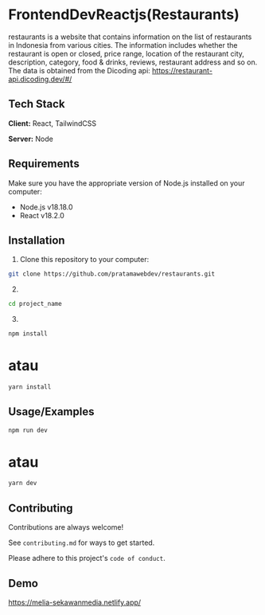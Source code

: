 
# FrontendDevReactjs(Restaurants)

restaurants is a website that contains information on the list of restaurants in Indonesia from various cities. The information includes whether the restaurant is open or closed, price range, location of the restaurant city, description, category, food & drinks, reviews, restaurant address and so on. The data is obtained from the Dicoding api: https://restaurant-api.dicoding.dev/#/


## Tech Stack

**Client:** React, TailwindCSS

**Server:** Node


## Requirements

Make sure you have the appropriate version of Node.js installed on your computer:

- Node.js v18.18.0
- React v18.2.0
## Installation

1. Clone this repository to your computer:

```bash
git clone https://github.com/pratamawebdev/restaurants.git
```

2. 
```bash
cd project_name
```

3.
```bash
npm install
```
# atau
```bash
yarn install
```


    
## Usage/Examples

```bash
npm run dev
```
# atau
```bash
yarn dev
```



## Contributing

Contributions are always welcome!

See `contributing.md` for ways to get started.

Please adhere to this project's `code of conduct`.

## Demo

https://melia-sekawanmedia.netlify.app/
